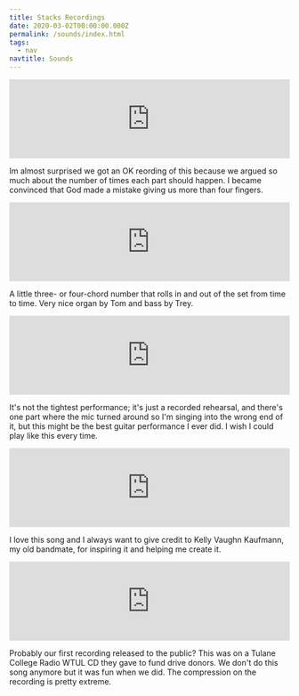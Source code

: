 ```yaml
---
title: Stacks Recordings
date: 2020-03-02T00:00:00.000Z
permalink: /sounds/index.html
tags:
  - nav
navtitle: Sounds 
---
```


<iframe style="border: 0; width: 100%; height: 142px;" src="https://bandcamp.com/EmbeddedPlayer/track=3293406249/size=large/bgcol=ffffff/linkcol=67c018/tracklist=false/artwork=small/transparent=true/" seamless><a href="https://thestacksnola.bandcamp.com/track/go-and-get-it-son">Go And Get It Son by The Stacks</a></iframe>

Im almost surprised we got an OK reording of this because we argued so much about the number of times each part should happen. I became convinced that God made a mistake giving us more than four fingers.

<iframe style="border: 0; width: 100%; height: 142px;" src="https://bandcamp.com/EmbeddedPlayer/track=2809267000/size=large/bgcol=ffffff/linkcol=67c018/tracklist=false/artwork=small/transparent=true/" seamless><a href="https://thestacksnola.bandcamp.com/track/i-can-be-strong">I Can Be Strong by The Stacks</a></iframe>

A little three- or four-chord number that rolls in and out of the set from time to time. Very nice organ by Tom and bass by Trey.

<iframe style="border: 0; width: 100%; height: 142px;" src="https://bandcamp.com/EmbeddedPlayer/track=1283581204/size=large/bgcol=ffffff/linkcol=67c018/tracklist=false/artwork=small/transparent=true/" seamless><a href="httpss://thestacksnola.bandcamp.com/track/you-got-my-mind-going-in-the-wrong-direction">(You Got My Mind Going In The) Wrong Direction by The Stacks</a></iframe>

It's not the tightest performance; it's just a recorded rehearsal, and there's one part where the mic turned around so I'm singing into the wrong end of it, but this might be the best guitar performance I ever did. I wish I could play like this every time.

<iframe style="border: 0; width: 100%; height: 142px;" src="https://bandcamp.com/EmbeddedPlayer/track=2073278981/size=large/bgcol=ffffff/linkcol=67c018/tracklist=false/artwork=small/transparent=true/" seamless><a href="https://thestacksnola.bandcamp.com/track/im-wild">I&#39;m Wild by The Stacks</a></iframe>

I love this song and I always want to give credit to Kelly Vaughn Kaufmann, my old bandmate, for inspiring it and helping me create it.

<iframe style="border: 0; width: 100%; height: 142px;" src="https://bandcamp.com/EmbeddedPlayer/track=133377225/size=large/bgcol=ffffff/linkcol=67c018/tracklist=false/artwork=small/transparent=true/" seamless><a href="https://thestacksnola.bandcamp.com/track/spell-it-out-for-you">Spell It Out (For You) by The Stacks</a></iframe>

Probably our first recording released to the public? This was on a Tulane College Radio WTUL CD they gave to fund drive donors. We don't do this song anymore but it was fun when we did. The compression on the recording is pretty extreme.